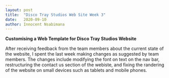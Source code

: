 ```yaml
---
layout: post
title:  "Disco Tray Studios Web Site Week 3"
date:   2020-09-10
author: Innocent Nsabimana
---
```



**Customising a Web Template for Disco Tray Studios Website**

After receiving feedback from the team members about the current state of the website, I spent the last week making changes as suggested by team members. The changes include modifying the font on text on the nav bar, restructuring the contact us section of the webiste, and fixing the randering of the website on small devices such as tablets and mobile phones. 



